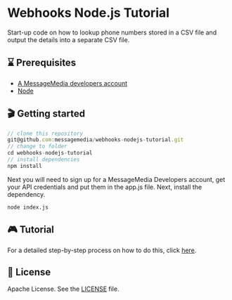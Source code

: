 # Webhooks Node.js Tutorial
Start-up code on how to lookup phone numbers stored in a CSV file and output the details into a separate CSV file.

## ⌛️ Prerequisites
* [A MessageMedia developers account](https://developers.messagemedia.com/register)
* [Node](https://nodejs.org/en/)

## 🎬 Getting started

```javascript
// clone this repository
git@github.com:messagemedia/webhooks-nodejs-tutorial.git
// change to folder
cd webhooks-nodejs-tutorial
// install dependencies
npm install
```

Next you will need to sign up for a MessageMedia Developers account, get your API credentials and put them in the app.js file. Next, install the dependency.
```
node index.js
```

## 🎮 Tutorial
For a detailed step-by-step process on how to do this, click [here](https://developers.messagemedia.com/devguides/create-a-slackbot-in-under-10-minutes-using-node-js/).

## 📃 License
Apache License. See the [LICENSE](LICENSE) file.

